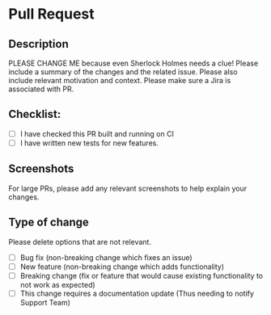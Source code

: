 # Pull Request

## Description

PLEASE CHANGE ME because even Sherlock Holmes needs a clue! Please include a summary of the changes and the related issue. Please also include relevant motivation and context. Please make sure a Jira is associated with PR.

## Checklist:

- [ ] I have checked this PR built and running on CI
- [ ] I have written new tests for new features.

## Screenshots

For large PRs, please add any relevant screenshots to help explain your changes.

## Type of change

Please delete options that are not relevant.

- [ ] Bug fix (non-breaking change which fixes an issue)
- [ ] New feature (non-breaking change which adds functionality)
- [ ] Breaking change (fix or feature that would cause existing functionality to not work as expected)
- [ ] This change requires a documentation update (Thus needing to notify Support Team)
